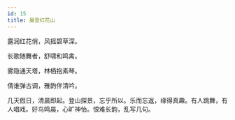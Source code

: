 ```yaml
---
id: 15
title: 晨登红花山
---
```

露润红花俏，风摇碧草深。

长歌随舞者，舒啸和鸣禽。

雾隐通天塔，林栖抱素琴。

倩谁弹古调，雅韵伴清吟。

<p class="note">几天假日，清晨即起。登山探景，忘乎所以。乐而忘返，缘得真趣。有人跳舞，有人唱戏。好鸟鸣晨，心旷神怡。恨难长韵，乱写几句。</p>
